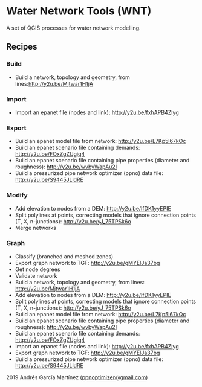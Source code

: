 # Water Network Tools (WNT)
A set of QGIS processes for water network modelling.

## Recipes
### Build
- Build a network, topology and geometry, from lines:http://y2u.be/Mjtwar1H1jA
### Import
- Import an epanet file (nodes and link): http://y2u.be/fxhAPB4ZIyg
### Export
- Build an epanet model file from network: http://y2u.be/L7Kp5l67kOc
- Build an epanet scenario file containing demands: http://y2u.be/FOxZgZUgjq4
- Build an epanet scenario file containing pipe properties (diameter and roughness): http://y2u.be/wvbyWapAu2I
- Build a pressurized pipe network optimizer (ppno) data file: http://y2u.be/S9445JLldRE
### Modify
- Add elevation to nodes from a DEM: http://y2u.be/IfDK1yyEPIE
- Split polylines at points, correcting models that ignore connection points (T, X, n-junctions): http://y2u.be/yJ_75TPSk6o
- Merge networks
### Graph
- Classify (branched and meshed zones)
- Export graph network to TGF: http://y2u.be/gMYElJa37bg
- Get node degrees
- Validate network
- Build a network, topology and geometry, from lines: http://y2u.be/Mjtwar1H1jA
- Add elevation to nodes from a DEM: http://y2u.be/IfDK1yyEPIE
- Split polylines at points, correcting models that ignore connection points (T, X, n-junctions): http://y2u.be/yJ_75TPSk6o
- Build an epanet model file from network: http://y2u.be/L7Kp5l67kOc
- Build an epanet scenario file containing pipe properties (diameter and roughness): http://y2u.be/wvbyWapAu2I
- Build an epanet scenario file containing demands: http://y2u.be/FOxZgZUgjq4
- Import an epanet file (nodes and link): http://y2u.be/fxhAPB4ZIyg
- Export graph network to TGF: http://y2u.be/gMYElJa37bg
- Build a pressurized pipe network optimizer (ppno) data file: http://y2u.be/S9445JLldRE

2019 Andrés García Martínez (ppnoptimizer@gmail.com)

